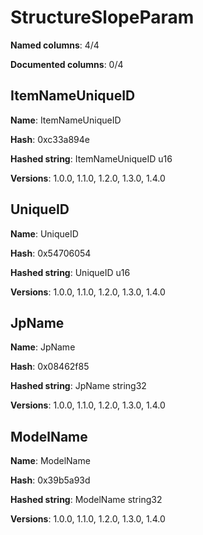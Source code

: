 # StructureSlopeParam
**Named columns**: 4/4

**Documented columns**: 0/4

## ItemNameUniqueID

**Name**: ItemNameUniqueID

**Hash**: 0xc33a894e

**Hashed string**: ItemNameUniqueID u16

**Versions**: 1.0.0, 1.1.0, 1.2.0, 1.3.0, 1.4.0

## UniqueID

**Name**: UniqueID

**Hash**: 0x54706054

**Hashed string**: UniqueID u16

**Versions**: 1.0.0, 1.1.0, 1.2.0, 1.3.0, 1.4.0

## JpName

**Name**: JpName

**Hash**: 0x08462f85

**Hashed string**: JpName string32

**Versions**: 1.0.0, 1.1.0, 1.2.0, 1.3.0, 1.4.0

## ModelName

**Name**: ModelName

**Hash**: 0x39b5a93d

**Hashed string**: ModelName string32

**Versions**: 1.0.0, 1.1.0, 1.2.0, 1.3.0, 1.4.0

